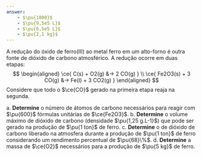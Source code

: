 ```yaml
---
answer:
    - $\pu{1800}$
    - $\pu{9,5e5 L}$
    - $\pu{6,5e5 L}$
    - $\pu{2,1 kg}$
---
```


A redução do óxido de ferro(III) ao metal ferro em um alto-forno é outra fonte de dióxido de carbono atmosférico. A redução ocorre em duas etapas:
$$
\begin{aligned}
    \ce{ C(s) + O2(g) &-> 2 CO(g) } \\
    \ce{ Fe2O3(s) + 3 CO(g) &-> Fe(l) + 3 CO2(g) }
\end{aligned}
$$
Considere que todo o $\ce{CO}$ gerado na primeira etapa reaja na segunda. 

a. **Determine** o número de átomos de carbono necessários para reagir com $\pu{600}$ fórmulas unitárias de $\ce{Fe2O3}$.
b. **Determine** o volume máximo de dióxido de carbono (densidade $\pu{1,25 g.L-1}$) que pode ser gerado na produção de $\pu{1 ton}$ de ferro.
c. **Determine** o de dióxido de carbono liberado na atmosfera durante a produção de $\pu{1 ton}$ de ferro considerando um rendimento percentual de $\pu{68}\%$.
d. **Determine** a massa de $\ce{O2}$ necessários para a produção de $\pu{5 kg}$ de ferro.
